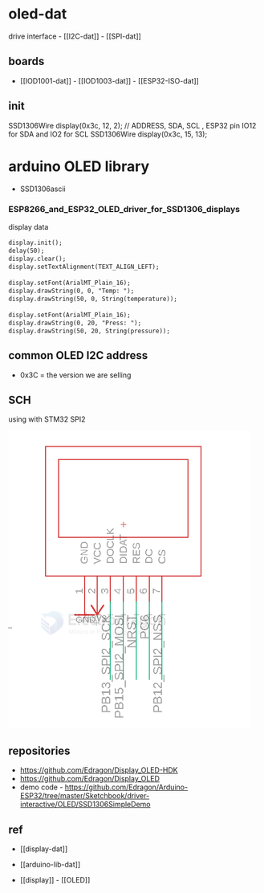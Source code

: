 

# oled-dat 

drive interface - [[I2C-dat]] - [[SPI-dat]]

## boards 

- [[IOD1001-dat]] - [[IOD1003-dat]] - [[ESP32-ISO-dat]]

## init 

SSD1306Wire display(0x3c, 12, 2);   // ADDRESS, SDA, SCL , ESP32 pin IO12 for SDA and IO2 for SCL
SSD1306Wire display(0x3c, 15, 13);

# arduino OLED library 


- SSD1306ascii

### ESP8266_and_ESP32_OLED_driver_for_SSD1306_displays

display data 

    display.init();
    delay(50);
    display.clear();
    display.setTextAlignment(TEXT_ALIGN_LEFT);

    display.setFont(ArialMT_Plain_16);
    display.drawString(0, 0, "Temp: ");
    display.drawString(50, 0, String(temperature));

    display.setFont(ArialMT_Plain_16);
    display.drawString(0, 20, "Press: ");
    display.drawString(50, 20, String(pressure));


## common OLED I2C address

- 0x3C = the version we are selling

## SCH 

using with STM32 SPI2 

![](2024-01-13-17-43-38.png)

## repositories 

- https://github.com/Edragon/Display_OLED-HDK
- https://github.com/Edragon/Display_OLED
- demo code - https://github.com/Edragon/Arduino-ESP32/tree/master/Sketchbook/driver-interactive/OLED/SSD1306SimpleDemo


## ref 

- [[display-dat]] 
  
- [[arduino-lib-dat]]

- [[display]] - [[OLED]] 